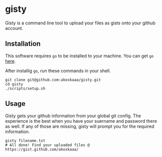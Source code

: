 # gisty

Gisty is a command line tool to upload your files as gists onto your github account.

## Installation

This software requires `go` to be installed to your machine. You can get `go` [here](http://golang.org/dl/).

After installig `go`, run these commands in your shell.

```Shell
git clone git@github.com:akoskaaa/gisty.git
cd gisty
./scripts/setup.sh
```

## Usage
Gisty gets your github information from your global git config. The experience is the best when you have your suername and password there as well. If any of those are missing, gisty will prompt you for the required information.

```Shell
gisty filename.txt
# All done! Find your uploaded files @ https://gist.github.com/akoskaaa/
```

